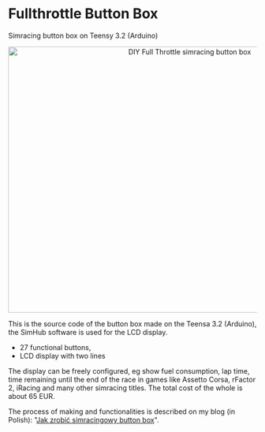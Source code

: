 # Fullthrottle Button Box
Simracing button box on Teensy 3.2 (Arduino)

<p align="center">
  <img width="720" height="540" alt="DIY Full Throttle simracing button box"  src="https://raw.githubusercontent.com/sobocinski/button-box/master/button_box_image.jpg">
</p>


This is the source code of the button box made on the Teensa 3.2 (Arduino), the SimHub software is used for the LCD display.
* 27 functional buttons,
* LCD display with two lines

The display can be freely configured, eg show fuel consumption, lap time, time remaining until the end of the race in games like Assetto Corsa, rFactor 2, iRacing and many other simracing titles. The total cost of the whole is about 65 EUR.

The process of making and functionalities is described on my blog (in Polish): "[Jak zrobić simracingowy button box](https://fullthrottle.pl/jak-zrobic-simracingowy-button-box)".


